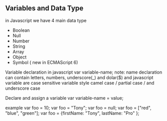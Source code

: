 ## Variables and Data Type

in Javascript we have 4 main data type
* Boolean
* Null
* Number
* String
* Array
* Object
* Symbol ( new in ECMAScript 6)

Variable declaration in javascript
 var variable-name;
 note: name declaration can contain letters, numbers, underscore(_) and dolar($)
       and javascript variable are case sensitive
       variable style camel case / partial case / and underscore case
 
Declare and assign a variable
 var variable-name = value;

example 
    var foo = 10;
    var foo = "Tony";
    var foo = null;
    var foo = ["red", "blue", "green"];
    var foo = {firstName: "Tony", lastName: "Pro" };
    
    